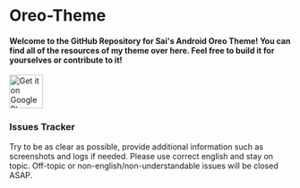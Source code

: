 # Oreo-Theme

#### Welcome to the GitHub Repository for Sai's Android Oreo Theme! You can find all of the resources of my theme over here. Feel free to build it for yourselves or contribute to it!

<a href="https://play.google.com/store/apps/details?id=baka.sai.o" target="_blank">
  <img alt="Get it on Google Play"
       src="https://play.google.com/intl/en_us/badges/images/generic/en-play-badge.png" height="60"/>
</a>

### Issues Tracker

Try to be as clear as possible, provide additional information such as screenshots and logs if needed. Please use correct english and stay on topic. Off-topic or non-english/non-understandable issues will be closed ASAP.
